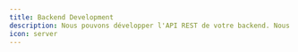 ```yaml
---
title: Backend Development
description: Nous pouvons développer l'API REST de votre backend. Nous utilisons une stack backend s'appuyant sur Apache Camel et Elasticsearch.
icon: server
---
```

